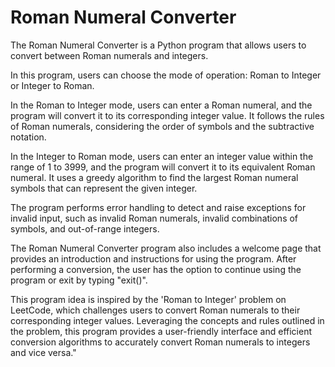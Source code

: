 # Roman Numeral Converter
The Roman Numeral Converter is a Python program that allows users to convert between Roman numerals and integers.

In this program, users can choose the mode of operation: Roman to Integer or Integer to Roman.

In the Roman to Integer mode, users can enter a Roman numeral, and the program will convert it to its corresponding integer value. It follows the rules of Roman numerals, considering the order of symbols and the subtractive notation.

In the Integer to Roman mode, users can enter an integer value within the range of 1 to 3999, and the program will convert it to its equivalent Roman numeral. It uses a greedy algorithm to find the largest Roman numeral symbols that can represent the given integer.

The program performs error handling to detect and raise exceptions for invalid input, such as invalid Roman numerals, invalid combinations of symbols, and out-of-range integers.

The Roman Numeral Converter program also includes a welcome page that provides an introduction and instructions for using the program. After performing a conversion, the user has the option to continue using the program or exit by typing "exit()".

This program idea is inspired by the 'Roman to Integer' problem on LeetCode, which challenges users to convert Roman numerals to their corresponding integer values. Leveraging the concepts and rules outlined in the problem, this program provides a user-friendly interface and efficient conversion algorithms to accurately convert Roman numerals to integers and vice versa."

